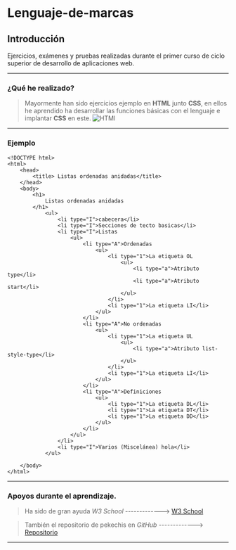 # Lenguaje-de-marcas
## Introducción

Ejercicios, exámenes y pruebas realizadas durante el primer curso de ciclo superior de desarrollo de aplicaciones web.

***

### ¿Qué he realizado?

>Mayormente han sido ejercicios ejemplo en **HTML** junto **CSS**, en ellos he aprendido ha desarrollar las funciones básicas con el lenguaje e implantar **CSS** en este.
![HTMl](https://rolandocaldas.com/wp-content/uploads/2013/10/css3-html5-e1383236383597.png)

***

### Ejemplo

```
<!DOCTYPE html>
<html>
    <head>
        <title> Listas ordenadas anidadas</title>
    </head>
    <body>
        <h1>
            Listas ordenadas anidadas
        </h1>
            <ul>
                <li type="I">cabecera</li>
                <li type="I">Secciones de tecto basicas</li>
                <li type="I">Listas
                    <ul>
                        <li type="A">Ordenadas
                            <ul>
                                <li type="1">La etiqueta OL
                                    <ul>
                                        <li type="a">Atributo type</li>
                                        <li type="a">Atributo start</li>
                                    </ul>
                                </li>
                                <li type="1">La etiqueta LI</li>
                            </ul>
                        </li>
                        <li type="A">No ordenadas
                            <ul>
                                <li type="1">La etiqueta UL
                                    <ul>
                                        <li type="a">Atributo list-style-type</li>
                                    </ul>
                                </li>
                                <li type="1">La etiqueta LI</li>
                            </ul>
                        </li>
                        <li type="A">Definiciones
                            <ul>
                                <li type="1">La etiqueta DL</li>
                                <li type="1">La etiqueta DT</li>
                                <li type="1">La etiqueta DD</li>
                            </ul>
                        </li>
                    </ul>
                </li>
                <li type="I">Varios (Miscelánea) hola</li>
            </ul>

    </body>
</html>

```
***

### Apoyos durante el aprendizaje.

> Ha sido de gran ayuda _W3 School_ -------------> [W3 School](https://www.w3schools.com/html/default.asp)

> También el repositorio de pekechis en _GitHub_ -------------> [Repositorio](https://github.com/pekechis/OpenWebinars_Introduccion_HTML_CSS)

***
